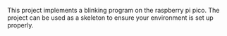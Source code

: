 This project implements a blinking program on the raspberry pi pico. The project can be used as a skeleton to ensure your environment is set up properly.
